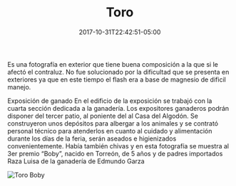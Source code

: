 ﻿---
title: "Toro"
description: "3er premio Boby Nacido en Torreón, 5 años de padres importados Raza Luisa. Edmundo Garza Feria del algodón Torreón Coah. 1925 "
slug: "p"
image: pic02.jpg
keywords: ""
categories: 
    - ""
    - ""
date: 2017-10-31T22:42:51-05:00
draft: false
---
Es una fotografía en exterior que tiene buena composición a la que si le afectó el contraluz. No fue solucionado por la dificultad que se presenta en exteriores ya que en este tiempo el flash era a base de magnesio de dificil manejo.

Exposición de ganado
En el edificio de la exposición se trabajó con la cuarta sección dedicada a la ganadería.  Los expositores ganaderos podrán disponer del tercer patio, al poniente del al Casa del Algodón.
Se construyeron unos depósitos para albergar a los animales y se contrató personal técnico para atenderlos en cuanto al cuidado y alimentación durante los días de la feria, serán aseados e higienizados convenientemente. 
Había también chivas y en esta fotografía se muestra al 3er premio “Boby”, nacido en Torreón, de 5 años y de padres importados Raza Luisa de la ganadería de Edmundo Garza 

![Toro Boby](https://claudiaguerreros.github.io/juliososa/img/pic02.jpg)

